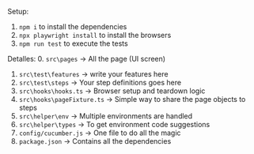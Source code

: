 
Setup:
1. `npm i` to install the dependencies
2. `npx playwright install` to install the browsers
3. `npm run test` to execute the tests


Detalles: 
0. `src\pages` -> All the page (UI screen)
1. `src\test\features` -> write your features here
2. `src\test\steps` -> Your step definitions goes here
3. `src\hooks\hooks.ts` -> Browser setup and teardown logic
4. `src\hooks\pageFixture.ts` -> Simple way to share the page objects to steps
5. `src\helper\env` -> Multiple environments are handled
6. `src\helper\types` -> To get environment code suggestions
7. `config/cucumber.js` -> One file to do all the magic
8. `package.json` -> Contains all the dependencies

